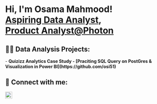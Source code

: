 <h1>Hi, I'm Osama Mahmood! <br/><a href="https://github.com/osi51">Aspiring Data Analyst</a>, <br/><a href="https://www.linkedin.com/in/osama51/">Product Analyst@Photon</a>

<h2>👨‍💻 Data Analysis Projects:</h2>
- <b> Quizizz Analytics Case Study
  - [Praciting SQL Query on PostGres & Visualization in Power BI](https://github.com/osi51)

<h2> 🤳 Connect with me:</h2>

[<img align="left" alt="JoshMadakor | LinkedIn" width="22px" src="https://cdn.jsdelivr.net/npm/simple-icons@v3/icons/linkedin.svg" />][linkedin]


[linkedin]: https://linkedin.com/in/osama51

<!--
**joshmadakor1/joshmadakor1** is a ✨ _special_ ✨ repository because its `README.md` (this file) appears on your GitHub profile.

Here are some ideas to get you started:

- 🔭 I’m currently working on ...
- 🌱 I’m currently learning ...
- 👯 I’m looking to collaborate on ...
- 🤔 I’m looking for help with ...
- 💬 Ask me about ...
- 📫 How to reach me: ...
- 😄 Pronouns: ...
- ⚡ Fun fact: ...
-->
